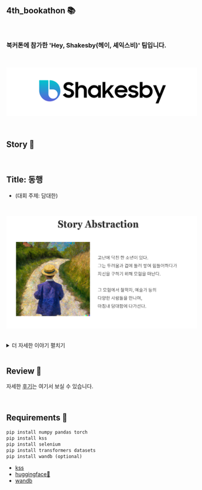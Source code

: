 ## 4th_bookathon 📚

<br>

### 북커톤에 참가한 'Hey, Shakesby(헤이, 셰익스비)' 팀입니다.

<br>

![](image/logo.png)

<br>

## Story 🌈

<br>

## Title: 동행 
- (대회 주제: 담대한)

<br>

![](image/story_abstraction.png)

<br>

<details>
<summary>더 자세한 이야기 펼치기</summary>
<div markdown="1">

<br>

### ㄱ. 인생을 여행으로 받아들인 여행가

<br>

![](image/traveler.png)

<br>

### ㄴ. 감동을 위해 끝없이 고민하는 예술가

<br>

![](image/artist.png)

<br>

### ㄷ. 사회의 성장을 희망하는 교육자

<br>

![](image/educator.png)

<br>

### ㄹ. 미움받는 걸 두려워하지 않는 낭만주의자

<br>

![](image/lover.png)

<br>

### ㅁ. 미움받는 걸 두려워하지 않는 낭만주의자

<br>

![](image/philosopher.png)

<br>

### 결말: 자신만의 담대함을 깨달은 소년

<br>

![](image/ending.png)


</div>
</details>

<br>

## Review 📝

자세한 [후기](https://heygeronimo.tistory.com/42)는 여기서 보실 수 있습니다.

<br>

## Requirements 🔑

~~~
pip install numpy pandas torch
pip install kss
pip install selenium
pip install transformers datasets
pip install wandb (optional)
~~~

- [kss](https://github.com/hyunwoongko/kss)
- [huggingface🤗](https://github.com/huggingface/transformers)
- [wandb](https://github.com/wandb/wandb)